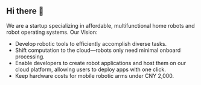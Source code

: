 ## Hi there 👋
We are a startup specializing in affordable, multifunctional home robots and robot operating systems.
Our Vision:

+ Develop robotic tools to efficiently accomplish diverse tasks.
+ Shift computation to the cloud—robots only need minimal onboard processing.
+ Enable developers to create robot applications and host them on our cloud platform, allowing users to deploy apps with one click.
+ Keep hardware costs for mobile robotic arms under CNY 2,000.
<!--

**Here are some ideas to get you started:**

🙋‍♀️ A short introduction - what is your organization all about?
🌈 Contribution guidelines - how can the community get involved?
👩‍💻 Useful resources - where can the community find your docs? Is there anything else the community should know?
🍿 Fun facts - what does your team eat for breakfast?
🧙 Remember, you can do mighty things with the power of [Markdown](https://docs.github.com/github/writing-on-github/getting-started-with-writing-and-formatting-on-github/basic-writing-and-formatting-syntax)
-->
